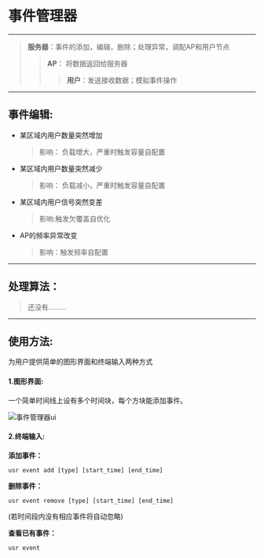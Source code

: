 # 事件管理器

---

>**服务器**：事件的添加，编辑，删除；处理异常，调配AP和用户节点
>>**AP**： 将数据返回给服务器
>>>**用户**：发送接收数据；模拟事件操作

----
## 事件编辑:

* 某区域内用户数量突然增加
	>影响： 负载增大，严重时触发容量自配置

* 某区域内用户数量突然减少
	>影响： 负载减小，严重时触发容量自配置

* 某区域内用户信号突然变差
	>影响:触发欠覆盖自优化

* AP的频率异常改变
	>影响：触发频率自配置




---
## 处理算法：

>还没有.........

---

## 使用方法:
为用户提供简单的图形界面和终端输入两种方式

####  1.图形界面:
一个简单时间线上设有多个时间块，每个方块能添加事件。

![事件管理器ui](https://github.com/rao1219/qt-SON/blob/master/image/screenshot/event.png)

####  2.终端输入:

**添加事件：**

`
usr event add [type] [start_time] [end_time]
`

**删除事件：**

`
usr event remove [type] [start_time] [end_time]
`

(若时间段内没有相应事件将自动忽略)

**查看已有事件：**

`
usr event
`





